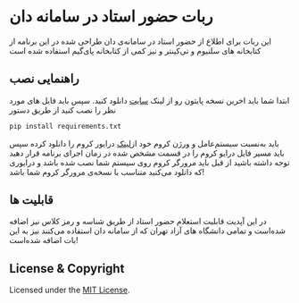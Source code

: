 # ربات حضور استاد در سامانه دان
  این ربات برای اطلاع از حضور استاد در سامانه‌ی دان طراحی شده در این برنامه از کتابخانه های سلنیوم و تی‌کینتر و نیز کمی از کتابخانه پای‌گیم استفاده شده است
## راهنمایی نصب
ابتدا شما باید اخرین نسخه پایتون رو از لینک <a  href="https://www.python.org/downloads/">سایت</a> دانلود کنید.
 سپس باید فایل های مورد نظر را نصب کنید از طریق دستور

```bash
pip install requirements.txt
```
باید به‌نسبت سیستم‌عامل و ورژن کروم خود از<a href="https://chromedriver.chromium.org/downloads">لینک</a> درایور کروم را دانلود کرده
سپس باید مسیر فایل درایو کروم را در قسمت مشخص شده در زمان اجرای برنامه قرار دهید
توجه داشته باشید از قبل باید مرورگر کروم روی سیستم شما نصب شده باشد و درایوری که دانلود می‌کنید متناسب با نسخه‌ی مرورگر کروم شما باشد!

## قابلیت ها
در این آپدیت قابلیت استعلام حضور استاد از طریق شناسه و رمز کلاس نیز اضافه شده‌است و تمامی دانشگاه های آزاد تهران که از سامانه دان استفاده می‌کنند نیز به این بات اضافه شده‌است!
## License & Copyright
Licensed under the [MIT License](LICENSE).
